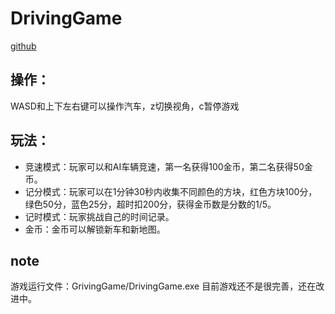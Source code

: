 # DrivingGame

[github](https://github.com/juin1997/DrivingGame)

## 操作：
WASD和上下左右键可以操作汽车，z切换视角，c暂停游戏

## 玩法：
- 竞速模式：玩家可以和AI车辆竞速，第一名获得100金币，第二名获得50金币。
- 记分模式：玩家可以在1分钟30秒内收集不同颜色的方块，红色方块100分，绿色50分，蓝色25分，超时扣200分，获得金币数是分数的1/5。
- 记时模式：玩家挑战自己的时间记录。
- 金币：金币可以解锁新车和新地图。

## note
游戏运行文件：GrivingGame/DrivingGame.exe
目前游戏还不是很完善，还在改进中。

